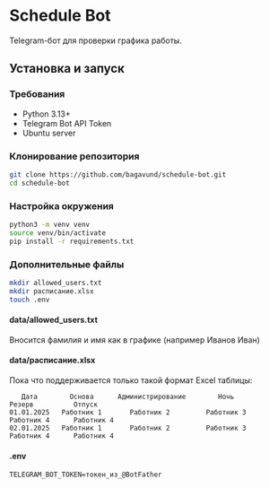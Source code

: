 # Schedule Bot

Telegram-бот для проверки графика работы. 

## Установка и запуск

### Требования
- Python 3.13+
- Telegram Bot API Token
- Ubuntu server

 ### Клонирование репозитория
```bash
git clone https://github.com/bagavund/schedule-bot.git
cd schedule-bot
```

### Настройка окружения
```bash
python3 -m venv venv
source venv/bin/activate
pip install -r requirements.txt
```

### Дополнительные файлы

```bash
mkdir allowed_users.txt
mkdir расписание.xlsx
touch .env
```

#### data/allowed_users.txt
Вносится фамилия и имя как в графике (например Иванов Иван)

#### data/расписание.xlsx
Пока что поддерживается только такой формат Excel таблицы:

```
   Дата        Основа      Администрирование        Ночь          Резерв          Отпуск
01.01.2025   Работник 1       Работник 2         Работник 3     Работник 4      Работник 4
02.01.2025   Работник 1       Работник 2         Работник 3     Работник 4      Работник 4
```
#### .env
```
TELEGRAM_BOT_TOKEN=токен_из_@BotFather
```

